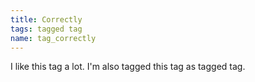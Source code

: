 ```yaml
---
title: Correctly
tags: tagged tag
name: tag_correctly
---
```


I like this tag a lot.
I'm also tagged this tag as tagged tag.
